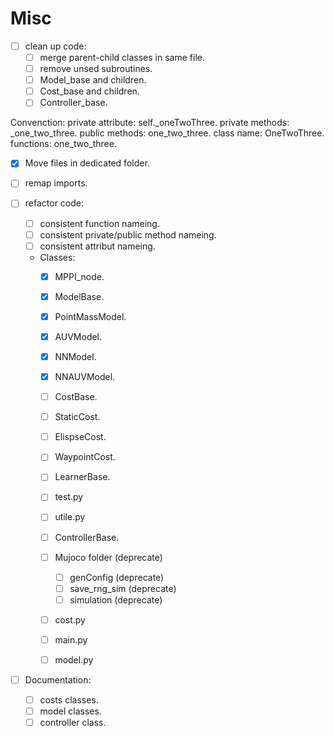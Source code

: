 # Misc

  - [ ] clean up code:
    - [ ] merge parent-child classes in same file.
    - [ ] remove unsed subroutines.
    - [ ] Model_base and children.
    - [ ] Cost_base and children.
    - [ ] Controller_base.

  Convenction:
    private attribute: self._oneTwoThree.
    private methods: _one_two_three.
    public methods: one_two_three.
    class name: OneTwoThree.
    functions: one_two_three.

  - [X] Move files in dedicated folder.
  - [ ] remap imports.

  - [ ] refactor code:
    - [ ] consistent function nameing.
    - [ ] consistent private/public method nameing.
    - [ ] consistent attribut nameing.

    - Classes:
        - [X] MPPI_node.
        - [X] ModelBase.
        - [X] PointMassModel.
        - [X] AUVModel.
        - [X] NNModel.
        - [X] NNAUVModel.

        - [ ] CostBase.
        - [ ] StaticCost.
        - [ ] ElispseCost.
        - [ ] WaypointCost.

        - [ ] LearnerBase.

        - [ ] test.py
        - [ ] utile.py

        - [ ] ControllerBase.

        - [ ] Mujoco folder (deprecate)
            - [ ] genConfig (deprecate)
            - [ ] save_rng_sim (deprecate)
            - [ ] simulation (deprecate)

        - [ ] cost.py
        - [ ] main.py
        - [ ] model.py

  - [ ] Documentation:
    - [ ] costs classes.
    - [ ] model classes.
    - [ ] controller class.